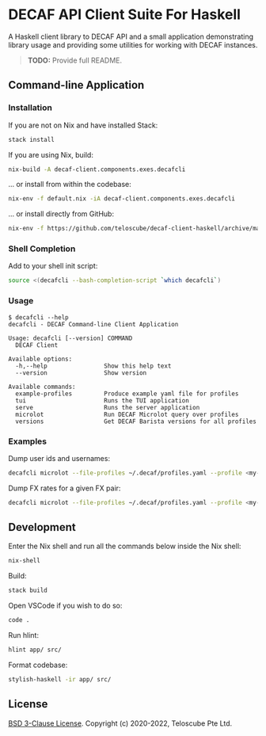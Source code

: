 # DECAF API Client Suite For Haskell

A Haskell client library to DECAF API and a small application demonstrating
library usage and providing some utilities for working with DECAF instances.

> **TODO:** Provide full README.

## Command-line Application

### Installation

If you are not on Nix and have installed Stack:

```sh
stack install
```

If you are using Nix, build:

```sh
nix-build -A decaf-client.components.exes.decafcli
```

... or install from within the codebase:

```sh
nix-env -f default.nix -iA decaf-client.components.exes.decafcli
```

... or install directly from GitHub:

```sh
nix-env -f https://github.com/teloscube/decaf-client-haskell/archive/main.tar.gz -iA decaf-client.components.exes.decafcli
```

### Shell Completion

Add to your shell init script:

```sh
source <(decafcli --bash-completion-script `which decafcli`)
```

### Usage

```console
$ decafcli --help
decafcli - DECAF Command-line Client Application

Usage: decafcli [--version] COMMAND
  DECAF Client

Available options:
  -h,--help                Show this help text
  --version                Show version

Available commands:
  example-profiles         Produce example yaml file for profiles
  tui                      Runs the TUI application
  serve                    Runs the server application
  microlot                 Run DECAF Microlot query over profiles
  versions                 Get DECAF Barista versions for all profiles
```

### Examples

Dump user ids and usernames:

```sh
decafcli microlot --file-profiles ~/.decaf/profiles.yaml --profile <my-profile> --query examples/microlot/queries/principals.gql
```

Dump FX rates for a given FX pair:

```sh
decafcli microlot --file-profiles ~/.decaf/profiles.yaml --profile <my-profile> --query examples/microlot/queries/fxrates.gql --params '{"pair": "EURUSD"}'
```

## Development

Enter the Nix shell and run all the commands below inside the Nix shell:

```sh
nix-shell
```

Build:

```sh
stack build
```

Open VSCode if you wish to do so:

```sh
code .
```

Run hlint:

```sh
hlint app/ src/
```

Format codebase:

```sh
stylish-haskell -ir app/ src/
```

## License

[BSD 3-Clause License](./LICENSE). Copyright (c) 2020-2022, Teloscube Pte Ltd.
